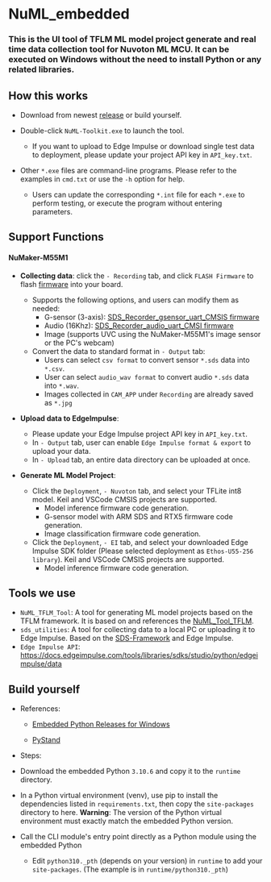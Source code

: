 NuML_embedded
===
### This is the UI tool of TFLM ML model project generate and real time data collection tool for Nuvoton ML MCU. It can be executed on Windows without the need to install Python or any related libraries.

## How this works
- Download from newest [release](https://github.com/MaxCYCHEN/NuML_embedded/releases) or build yourself.
- Double-click `NuML-Toolkit.exe` to launch the tool.
    - If you want to upload to Edge Impulse or download single test data to deployment, please update your project API key in `API_key.txt`.

- Other `*.exe` files are command-line programs. Please refer to the examples in `cmd.txt` or use the `-h` option for help.
    - Users can update the corresponding `*.int` file for each `*.exe` to perform testing, or execute the program without entering parameters.

## Support Functions
#### NuMaker-M55M1
- **Collecting data**: click the `- Recording` tab, and click `FLASH Firmware` to flash [firmware](https://github.com/OpenNuvoton/ML_M55M1_CMSIS_SDS/tree/master) into your board.
    - Supports the following options, and users can modify them as needed:
        - G-sensor (3-axis): [SDS_Recorder_gsensor_uart_CMSIS firmware](https://github.com/OpenNuvoton/ML_M55M1_CMSIS_SDS/tree/master/M55M1BSP-3.01.001/SampleCode/SDS/SDS_Recorder_gsensor_uart_CMSIS)
        - Audio (16Khz): [SDS_Recorder_audio_uart_CMSI firmware](https://github.com/OpenNuvoton/ML_M55M1_CMSIS_SDS/tree/master/M55M1BSP-3.01.001/SampleCode/SDS/SDS_Recorder_audio_uart_CMSI)
        - Image (supports UVC using the NuMaker-M55M1's image sensor or the PC's webcam)
    - Convert the data to standard format in `- Output` tab:
        - Users can select `csv format` to convert sensor `*.sds` data into `*.csv`.
        - User can select `audio_wav format` to convert audio `*.sds` data  into `*.wav`.
        - Images collected in `CAM_APP` under `Recording` are already saved as `*.jpg`
     
- **Upload data to EdgeImpulse**:
    - Please update your Edge Impulse project API key in `API_key.txt`.
    - In `- Output` tab, user can enable `Edge Impulse format & export` to upload your data.
    - In `- Upload` tab, an entire data directory can be uploaded at once.

- **Generate ML Model Project**: 
    - Click the `Deployment`, `- Nuvoton` tab, and select your TFLite int8 model. Keil and VSCode CMSIS projects are supported.
        - Model inference firmware code generation.
        - G-sensor model with ARM SDS and RTX5 firmware code generation.
        - Image classification firmware code generation.
    - Click the `Deployment`, `- EI` tab, and select your downloaded Edge Impulse SDK folder (Please  selected deployment as `Ethos-U55-256 library`). Keil and VSCode CMSIS projects are supported.
        - Model inference firmware code generation.    


## Tools we use
- `NuML_TFLM_Tool`: A tool for generating ML model projects based on the TFLM framework. It is based on and references the [NuML_Tool_TFLM](https://github.com/MaxCYCHEN/NuML_Toolkit).
- `sds_utilities`: A tool for collecting data to a local PC or uploading it to Edge Impulse. Based on the [SDS-Framework](https://github.com/ARM-software/SDS-Framework) and Edge Impulse.
- `Edge Impulse API`: https://docs.edgeimpulse.com/tools/libraries/sdks/studio/python/edgeimpulse/data

## Build yourself
- References:
    - [Embedded Python Releases for Windows](https://www.python.org/downloads/windows/)

    - [PyStand](https://github.com/skywind3000/PyStand)
- Steps:

- Download the embedded Python `3.10.6` and copy it to the `runtime` directory.

- In a Python virtual environment (venv), use pip to install the dependencies listed in `requirements.txt`, then copy the `site-packages` directory to here.
**Warning**: The version of the Python virtual environment must exactly match the embedded Python version.

- Call the CLI module's entry point directly as a Python module using the embedded Python
    - Edit `python310._pth` (depends on your version) in `runtime` to add your `site-packages`. (The example is in `runtime/python310._pth`)
